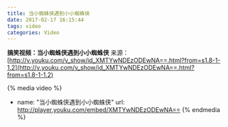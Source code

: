 ```yaml
---
title: 当小蜘蛛侠遇到小小蜘蛛侠
date: 2017-02-17 16:15:44
tags: video
categories: Video
---
```

**搞笑视频：当小蜘蛛侠遇到小小蜘蛛侠**
来源：[http://v.youku.com/v_show/id_XMTYwNDEzODEwNA==.html?from=s1.8-1-1.2](http://v.youku.com/v_show/id_XMTYwNDEzODEwNA==.html?from=s1.8-1-1.2)
<!--more-->

{% media video %}
- name: "当小蜘蛛侠遇到小小蜘蛛侠"
  url: http://player.youku.com/embed/XMTYwNDEzODEwNA==
{% endmedia %}
